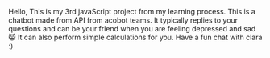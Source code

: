 Hello, This is my 3rd javaScript project from my learning process.
This is a chatbot made from API from acobot teams.
It typically replies to your questions and can be your friend when you are feeling depressed and sad 😸
It can also perform simple calculations for you.
Have a fun chat with clara :)
